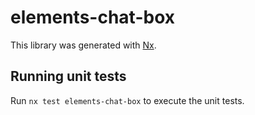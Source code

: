 # elements-chat-box

This library was generated with [Nx](https://nx.dev).

## Running unit tests

Run `nx test elements-chat-box` to execute the unit tests.
